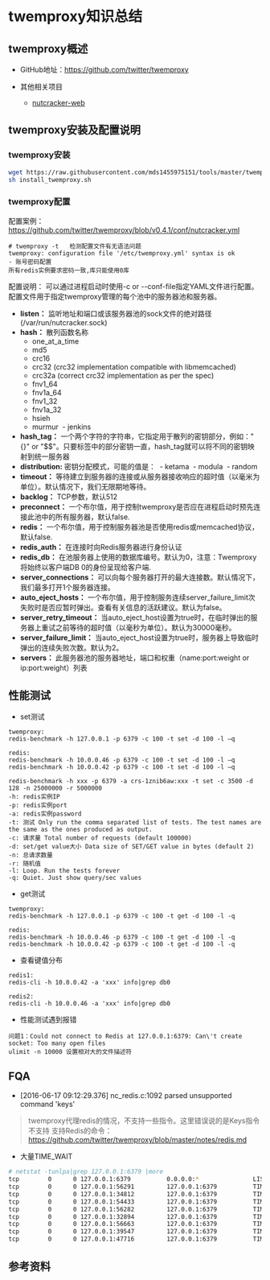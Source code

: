 # twemproxy知识总结

## twemproxy概述
- GitHub地址：https://github.com/twitter/twemproxy

- 其他相关项目

    - [nutcracker-web](https://github.com/kontera-technologies/nutcracker-web)


## twemproxy安装及配置说明
### twemproxy安装
``` bash
wget https://raw.githubusercontent.com/mds1455975151/tools/master/twemproxy/install_twemproxy.sh
sh install_twemproxy.sh
```
### twemproxy配置
配置案例：https://github.com/twitter/twemproxy/blob/v0.4.1/conf/nutcracker.yml
```
# twemproxy -t   检测配置文件有无语法问题
twemproxy: configuration file '/etc/twemproxy.yml' syntax is ok
- 账号密码配置
所有redis实例要求密码一致,库只能使用0库
```

配置说明：
可以通过进程启动时使用-c or --conf-file指定YAML文件进行配置。配置文件用于指定twemproxy管理的每个池中的服务器池和服务器。

- **listen：** 监听地址和端口或该服务器池的sock文件的绝对路径(/var/run/nutcracker.sock)
- **hash：** 散列函数名称
  - one_at_a_time
  - md5
  - crc16
  - crc32 (crc32 implementation compatible with libmemcached)
  - crc32a (correct crc32 implementation as per the spec)
  - fnv1_64
  - fnv1a_64
  - fnv1_32
  - fnv1a_32
  - hsieh
  - murmur
  - jenkins
- **hash_tag：** 一个两个字符的字符串，它指定用于散列的密钥部分，例如："{}" or "$$"。只要标签中的部分密钥一直，hash_tag就可以将不同的密钥映射到统一服务器
- **distribution:** 密钥分配模式，可能的值是：
  - ketama
  - modula
  - random
- **timeout：** 等待建立到服务器的连接或从服务器接收响应的超时值（以毫米为单位）。默认情况下，我们无限期地等待。
- **backlog：** TCP参数，默认512
- **preconnect：** 一个布尔值，用于控制twemproxy是否应在进程启动时预先连接此池中的所有服务器，默认false.
- **redis：** 一个布尔值，用于控制服务器池是否使用redis或memcached协议，默认false.
- **redis_auth：** 在连接时向Redis服务器进行身份认证
- **redis_db：** 在池服务器上使用的数据库编号。默认为0，注意：Twemproxy将始终以客户端DB 0的身份呈现给客户端.
- **server_connections：** 可以向每个服务器打开的最大连接数。默认情况下，我们最多打开1个服务器连接。
- **auto_eject_hosts：** 一个布尔值，用于控制服务连续server_failure_limit次失败时是否应暂时弹出。查看有关信息的活跃建议。默认为false。
- **server_retry_timeout：** 当auto_eject_host设置为true时，在临时弹出的服务器上重试之前等待的超时值（以毫秒为单位）。默认为30000毫秒。
- **server_failure_limit：** 当auto_eject_host设置为true时，服务器上导致临时弹出的连续失败次数。默认为2。
- **servers：** 此服务器池的服务器地址，端口和权重（name:port:weight or ip:port:weight）列表
## 性能测试
- set测试
```
twemproxy:
redis-benchmark -h 127.0.0.1 -p 6379 -c 100 -t set -d 100 -l –q

redis:
redis-benchmark -h 10.0.0.46 -p 6379 -c 100 -t set -d 100 -l –q
redis-benchmark -h 10.0.0.42 -p 6379 -c 100 -t set -d 100 -l –q

redis-benchmark -h xxx -p 6379 -a crs-1znib6aw:xxx -t set -c 3500 -d 128 -n 25000000 -r 5000000
-h: redis实例IP
-p: redis实例port
-a: redis实例password
-t: 测试 Only run the comma separated list of tests. The test names are the same as the ones produced as output.
-c: 请求量 Total number of requests (default 100000)
-d: set/get value大小 Data size of SET/GET value in bytes (default 2)
-n: 总请求数量
-r: 随机值
-l: Loop. Run the tests forever
-q: Quiet. Just show query/sec values
```
- get测试
```
twemproxy:
redis-benchmark -h 127.0.0.1 -p 6379 -c 100 -t get -d 100 -l -q

redis:
redis-benchmark -h 10.0.0.46 -p 6379 -c 100 -t get -d 100 -l -q
redis-benchmark -h 10.0.0.42 -p 6379 -c 100 -t get -d 100 -l -q
```
- 查看键值分布
```
redis1:
redis-cli -h 10.0.0.42 -a 'xxx' info|grep db0

redis2:
redis-cli -h 10.0.0.46 -a 'xxx' info|grep db0
```
- 性能测试遇到报错
```
问题1：Could not connect to Redis at 127.0.0.1:6379: Can\'t create socket: Too many open files
ulimit -n 10000 设置相对大的文件描述符
```

## FQA
- [2016-06-17 09:12:29.376] nc_redis.c:1092 parsed unsupported command 'keys'
> twemproxy代理redis的情况，不支持一些指令。这里错误说的是Keys指令不支持
支持Redis的命令：https://github.com/twitter/twemproxy/blob/master/notes/redis.md

- 大量TIME_WAIT
``` bash
# netstat -tunlpa|grep 127.0.0.1:6379 |more
tcp        0      0 127.0.0.1:6379          0.0.0.0:*               LISTEN      19641/twemproxy     
tcp        0      0 127.0.0.1:56291         127.0.0.1:6379          TIME_WAIT   -                   
tcp        0      0 127.0.0.1:34812         127.0.0.1:6379          TIME_WAIT   -                   
tcp        0      0 127.0.0.1:54433         127.0.0.1:6379          TIME_WAIT   -                   
tcp        0      0 127.0.0.1:56282         127.0.0.1:6379          TIME_WAIT   -                   
tcp        0      0 127.0.0.1:32894         127.0.0.1:6379          TIME_WAIT   -                   
tcp        0      0 127.0.0.1:56663         127.0.0.1:6379          TIME_WAIT   -                   
tcp        0      0 127.0.0.1:39547         127.0.0.1:6379          TIME_WAIT   -                   
tcp        0      0 127.0.0.1:47716         127.0.0.1:6379          TIME_WAIT   -  
```
## 参考资料
